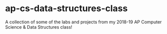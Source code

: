 # ap-cs-data-structures-class

A collection of some of the labs and projects from my 2018-19 AP Computer Science & Data Structures class!
